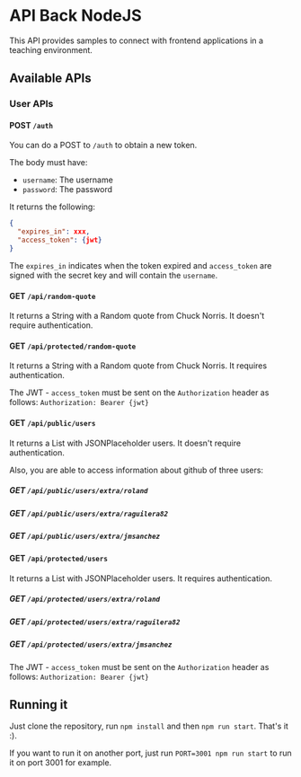 # API Back NodeJS

This API provides samples to connect with frontend applications in a teaching environment.

## Available APIs

### User APIs

#### POST `/auth`

You can do a POST to `/auth` to obtain a new token.

The body must have:

* `username`: The username
* `password`: The password

It returns the following:

```json
{
  "expires_in": xxx,
  "access_token": {jwt}
}
```

The `expires_in` indicates when the token expired and `access_token` are signed with the secret key and will contain the `username`.

#### GET `/api/random-quote`

It returns a String with a Random quote from Chuck Norris. It doesn't require authentication.

#### GET `/api/protected/random-quote`

It returns a String with a Random quote from Chuck Norris. It requires authentication. 

The JWT - `access_token` must be sent on the `Authorization` header as follows: `Authorization: Bearer {jwt}`

#### GET `/api/public/users`

It returns a List with JSONPlaceholder users. It doesn't require authentication.

Also, you are able to access information about github of three users:

##### GET `/api/public/users/extra/roland`
##### GET `/api/public/users/extra/raguilera82`
##### GET `/api/public/users/extra/jmsanchez`

#### GET `/api/protected/users`

It returns a List with JSONPlaceholder users. It requires authentication. 

##### GET `/api/protected/users/extra/roland`
##### GET `/api/protected/users/extra/raguilera82`
##### GET `/api/protected/users/extra/jmsanchez`

The JWT - `access_token` must be sent on the `Authorization` header as follows: `Authorization: Bearer {jwt}`

## Running it

Just clone the repository, run `npm install` and then `npm run start`. That's it :).

If you want to run it on another port, just run `PORT=3001 npm run start` to run it on port 3001 for example.
